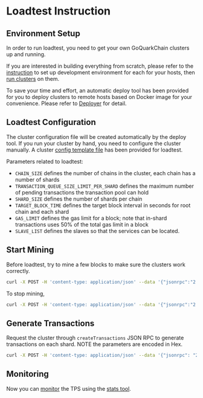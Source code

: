 # Loadtest Instruction

## Environment Setup

In order to run loadtest, you need to get your own GoQuarkChain clusters up and running.

If you are interested in building everything from scratch, please refer to the [instruction](../../README.md#development-setup) 
to set up development environment for each for your hosts, then [run clusters](../../README.md#running-clusters) on them.

To save your time and effort, an automatic deploy tool has been provided for you to deploy clusters to remote hosts 
based on Docker image for your convenience. Please refer to [Deployer](./deployer/README.md#use-deploy-tool-to-start-clusters) for detail.

## Loadtest Configuration

The cluster configuration file will be created automatically by the deploy tool. If you run your cluster by hand, you 
need to configure the cluster manually. A cluster [config template file](cluster_config.json) has been provided for loadtest.

Parameters related to loadtest:
- `CHAIN_SIZE` defines the number of chains in the cluster, each chain has a number of shards 
- `TRANSACTION_QUEUE_SIZE_LIMIT_PER_SHARD` defines the maximum number of pending transactions the transaction pool can hold
- `SHARD_SIZE` defines the number of shards per chain
- `TARGET_BLOCK_TIME` defines the target block interval in seconds for root chain and each shard
- `GAS_LIMIT` defines the gas limit for a block; note that in-shard transactions uses 50% of the total gas limit in a block
- `SLAVE_LIST` defines the slaves so that the services can be located.

## Start Mining

Before loadtest, try to mine a few blocks to make sure the clusters work correctly.

```bash
curl -X POST -H 'content-type: application/json' --data '{"jsonrpc":"2.0","method":"setMining","params":[true],"id":0}' http://127.0.0.1:38491
```
To stop mining,
```bash
curl -X POST -H 'content-type: application/json' --data '{"jsonrpc":"2.0","method":"setMining","params":[false],"id":0}' http://127.0.0.1:38491
```

## Generate Transactions

Request the cluster through `createTransactions` JSON RPC to generate transactions on each shard. NOTE the parameters are encoded in Hex.

```bash
curl -X POST -H 'content-type: application/json' --data '{"jsonrpc": "2.0","method": "createTransactions","params": [{ "numTxPerShard": "10000","xShardPercent": "0x0"}],"id": 1}' http://127.0.0.1:38491
```
   
## Monitoring

Now you can [monitor](../../README.md#monitoring-clusters) the TPS using the [stats tool](../../cmd/stats).
